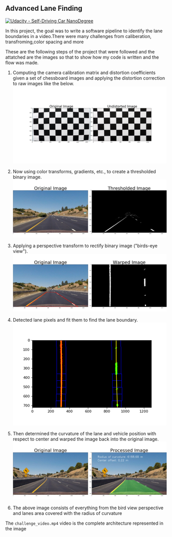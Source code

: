
## Advanced Lane Finding
[![Udacity - Self-Driving Car NanoDegree](https://s3.amazonaws.com/udacity-sdc/github/shield-carnd.svg)](http://www.udacity.com/drive)


In this project, the goal was to write a software pipeline to identify the lane boundaries in a video.There were many challenges from caliberation, transfroming,color spacing and more


These are the following steps of the project that were followed and the attatched are the images so that to show how my code is written and the flow was made.

1. Computing the camera calibration matrix and distortion coefficients given a set of chessboard images and applying the distortion correction to raw images like the below.
![undistorted image conversion](/output_images/undistort.png)

2. Now using color transforms, gradients, etc., to create a thresholded binary image.
![thresholded image](/output_images/thresholded.png)
3. Applying a perspective transform to rectify binary image ("birds-eye view").
![warped image](/output_images/warped.png)
4. Detected lane pixels and fit them to find the lane boundary.
![lane lines](/output_images/lanelines.png)
5. Then determined the curvature of the lane and vehicle position with respect to center and warped the image back into the original image.
![completeImageWithArea](/output_images/completeImageWithArea.png)

6. The above image consists of everything from the bird view perspective and lanes area covered with the radius of curvature



The `challenge_video.mp4` video is the complete architecture represented in the image




